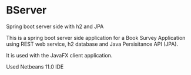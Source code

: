# BServer
Spring boot server side with h2 and JPA

This is a spring boot server side application for a Book Survey Application using REST web service, h2 database and Java Persisitance API (JPA).

It is used with the JavaFX client application.

Used Netbeans 11.0 IDE
